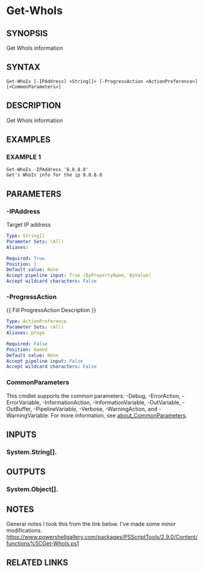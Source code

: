 # Get-WhoIs

## SYNOPSIS
Get WhoIs information

## SYNTAX

```
Get-WhoIs [-IPAddress] <String[]> [-ProgressAction <ActionPreference>] [<CommonParameters>]
```

## DESCRIPTION
Get WhoIs information

## EXAMPLES

### EXAMPLE 1
```
Get-WhoIs -IPAddress '8.8.8.8'
Get's WhoIs info for the ip 8.8.8.8
```

## PARAMETERS

### -IPAddress
Target IP address

```yaml
Type: String[]
Parameter Sets: (All)
Aliases:

Required: True
Position: 1
Default value: None
Accept pipeline input: True (ByPropertyName, ByValue)
Accept wildcard characters: False
```

### -ProgressAction
{{ Fill ProgressAction Description }}

```yaml
Type: ActionPreference
Parameter Sets: (All)
Aliases: proga

Required: False
Position: Named
Default value: None
Accept pipeline input: False
Accept wildcard characters: False
```

### CommonParameters
This cmdlet supports the common parameters: -Debug, -ErrorAction, -ErrorVariable, -InformationAction, -InformationVariable, -OutVariable, -OutBuffer, -PipelineVariable, -Verbose, -WarningAction, and -WarningVariable. For more information, see [about_CommonParameters](http://go.microsoft.com/fwlink/?LinkID=113216).

## INPUTS

### System.String[].
## OUTPUTS

### System.Object[].
## NOTES
General notes
I took this from the link below.
I've made some minor modifications.
https://www.powershellgallery.com/packages/PSScriptTools/2.9.0/Content/functions%5CGet-WhoIs.ps1

## RELATED LINKS
